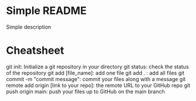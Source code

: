 # Simple README
Simple description

# Cheatsheet
git init: Initialize a git repository in your directory
git status: check the status of the repository
git add [file_name]: add one file
git add . : add all files
git commit -m "commit message": commit your files along with a message
git remote add origin [link to your repo]: the remote URL to your GitHub repo
git push origin main: push your files up to GitHub on the main branch